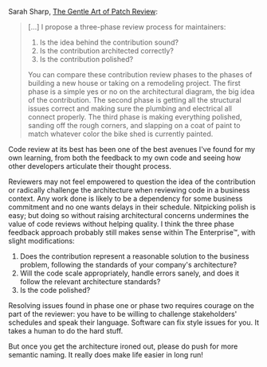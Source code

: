 Sarah Sharp, [The Gentle Art of Patch Review][ref1]:

> [&hellip;] I propose a three-phase review process for maintainers:
>
> 1. Is the idea behind the contribution sound?
> 2. Is the contribution architected correctly?
> 3. Is the contribution polished?
>
> You can compare these contribution review phases to the phases of building a new house or taking on a remodeling project. The first phase is a simple yes or no on the architectural diagram, the big idea of the contribution. The second phase is getting all the structural issues correct and making sure the plumbing and electrical all connect properly. The third phase is making everything polished, sanding off the rough corners, and slapping on a coat of paint to match whatever color the bike shed is currently painted.

Code review at its best has been one of the best avenues I've found for my own learning, from both the feedback to my own code and seeing how other developers articulate their thought process.

Reviewers may not feel empowered to question the idea of the contribution or radically challenge the architecture when reviewing code in a business context. Any work done is likely to be a dependency for some business commitment and no one wants delays in their schedule. Nitpicking polish is easy; but doing so without raising architectural concerns undermines the value of code reviews without helping quality. I think the three phase feedback approach probably still makes sense within The Enterprise&trade;, with slight modifications:

1. Does the contribution represent a reasonable solution to the business problem, following the standards of your company's architecture?
2. Will the code scale appropriately, handle errors sanely, and does it follow the relevant architecture standards?
3. Is the code polished?

Resolving issues found in phase one or phase two requires courage on the part of the reviewer: you have to be willing to challenge stakeholders' schedules and speak their language. Software can fix style issues for you. It takes a human to do the hard stuff.

But once you get the architecture ironed out, please do push for more semantic naming. It really does make life easier in long run!

[ref1]: http://sarah.thesharps.us/2014/09/01/the-gentle-art-of-patch-review/